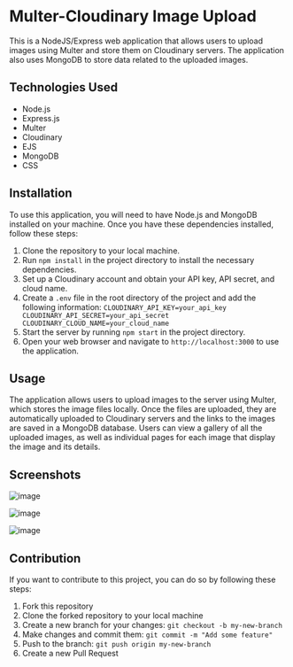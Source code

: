 # Multer-Cloudinary Image Upload

This is a NodeJS/Express web application that allows users to upload images using Multer and store them on Cloudinary servers. The application also uses MongoDB to store data related to the uploaded images.

## Technologies Used

- Node.js
- Express.js
- Multer
- Cloudinary
- EJS
- MongoDB
- CSS

## Installation

To use this application, you will need to have Node.js and MongoDB installed on your machine. Once you have these dependencies installed, follow these steps:

1. Clone the repository to your local machine.
2. Run `npm install` in the project directory to install the necessary dependencies.
3. Set up a Cloudinary account and obtain your API key, API secret, and cloud name.
4. Create a `.env` file in the root directory of the project and add the following information:
``
CLOUDINARY_API_KEY=your_api_key
CLOUDINARY_API_SECRET=your_api_secret
CLOUDINARY_CLOUD_NAME=your_cloud_name
``
5. Start the server by running `npm start` in the project directory.
6. Open your web browser and navigate to `http://localhost:3000` to use the application.

## Usage

The application allows users to upload images to the server using Multer, which stores the image files locally. Once the files are uploaded, they are automatically uploaded to Cloudinary servers and the links to the images are saved in a MongoDB database. Users can view a gallery of all the uploaded images, as well as individual pages for each image that display the image and its details.

## Screenshots

![image](https://github.com/user-attachments/assets/2e02504b-3b85-43f3-950b-2f3a75e64ce9)

![image](https://github.com/user-attachments/assets/5f6df2f4-e4cc-4ce9-b2c8-0a5d9828167d)

![image](https://github.com/user-attachments/assets/5dd7e770-22cf-4546-89fd-61d37f980155)


## Contribution

If you want to contribute to this project, you can do so by following these steps:

1. Fork this repository
2. Clone the forked repository to your local machine
3. Create a new branch for your changes: `git checkout -b my-new-branch`
4. Make changes and commit them: `git commit -m "Add some feature"`
5. Push to the branch: `git push origin my-new-branch`
6. Create a new Pull Request
